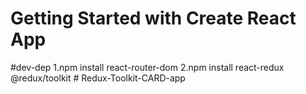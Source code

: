 # Getting Started with Create React App
#dev-dep
1.npm install react-router-dom
2.npm install react-redux @redux/toolkit
#   R e d u x - T o o l k i t - C A R D - a p p  
 